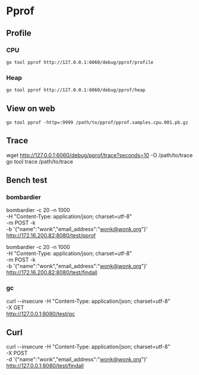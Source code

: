 # Pprof

## Profile
### CPU
```bash
go tool pprof http://127.0.0.1:6060/debug/pprof/profile
```

### Heap
```bash
go tool pprof http://127.0.0.1:6060/debug/pprof/heap
```

## View on web
```
go tool pprof -http=:9999 /path/to/pprof/pprof.samples.cpu.001.pb.gz
```

## Trace
wget http://127.0.0.1:6060/debug/pprof/trace?seconds=10 -O /path/to/trace
go tool trace /path/to/trace


## Bench test
### bombardier
bombardier -c 20 -n 1000 \
-H "Content-Type: application/json; charset=utf-8" \
-m POST -k \
-b '{"name":"wonk","email_address":"wonk@wonk.org"}' \
http://172.16.200.82:8080/test/pprof

bombardier -c 20 -n 1000 \
-H "Content-Type: application/json; charset=utf-8" \
-m POST -k \
-b '{"name":"wonk","email_address":"wonk@wonk.org"}' \
http://172.16.200.82:8080/test/findall

### gc
curl --insecure -H "Content-Type: application/json; charset=utf-8" \
-X GET \
http://127.0.0.1:8080/test/gc

## Curl
curl --insecure -H "Content-Type: application/json; charset=utf-8" \
-X POST \
-d '{"name":"wonk","email_address":"wonk@wonk.org"}' \
http://127.0.0.1:8080/test/findall

